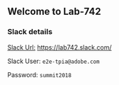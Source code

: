 ## Welcome to Lab-742 


### Slack details 

[Slack Url:](https://lab742.slack.com/) https://lab742.slack.com/

Slack User: `e2e-tpia@adobe.com`

Password: `summit2018`
